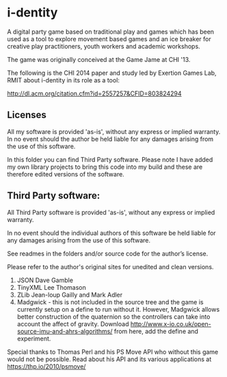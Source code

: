 # i-dentity
A digital party game based on traditional play and games which has been used as a tool to explore movement based games and an ice breaker for creative play practitioners, youth workers and academic workshops.

The game was originally conceived at the Game Jame at CHI '13.

The following is the CHI 2014 paper and study led by Exertion Games Lab, RMIT about i-dentity in its role as a tool:

http://dl.acm.org/citation.cfm?id=2557257&CFID=803824294

## Licenses

All my software is provided 'as-is', without any express or implied warranty. In no event should the author be held liable for any damages arising from the use of this software.

In this folder you can find Third Party software. Please note I have added my own library projects to bring this code into my build and these are therefore edited versions of the software.

## Third Party software:

All Third Party software is provided 'as-is', without any express or implied warranty.

In no event should the individual authors of this software be held liable for any damages arising from the use of this software.

See readmes in the folders and/or source code for the author’s license.

Please refer to the author's original sites for unedited and clean versions.

1. JSON Dave Gamble
2. TinyXML Lee Thomason
3. ZLib Jean-loup Gailly and Mark Adler
4. Madgwick - this is not included in the source tree and the game is currently setup on a define to run without it.
However, Madgwick allows better construction of the quaternion so the controllers can take into account the affect of gravity.
Download http://www.x-io.co.uk/open-source-imu-and-ahrs-algorithms/ from here, add the define and experiment.

Special thanks to Thomas Perl and his PS Move API who without this game would not be possible.
Read about his API and its various applications at https://thp.io/2010/psmove/
